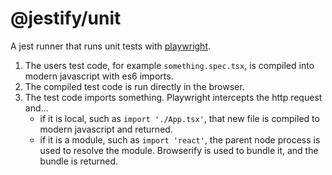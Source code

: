# @jestify/unit

A jest runner that runs unit tests with
[playwright](https://github.com/Microsoft/playwright).

1. The users test code, for example `something.spec.tsx`, is compiled into
   modern javascript with es6 imports.
2. The compiled test code is run directly in the browser.
3. The test code imports something. Playwright intercepts the http request
   and...
   - if it is local, such as `import './App.tsx'`, that new file is compiled to
     modern javascript and returned.
   - if it is a module, such as `import 'react'`, the parent node process is
     used to resolve the module. Browserify is used to bundle it, and the bundle
     is returned.
